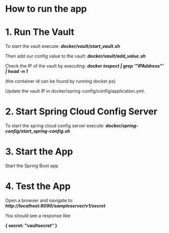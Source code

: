 # How to run the app

# 1. Run The Vault
To start the vault execute:
    **_docker/vault/start_vault.sh_**

Then add our config value to the vault:
    **_docker/vault/add_value.sh_**
    
Check the IP of the vault by executing:
    **_docker inspect <container id> | grep '"IPAddress"' | head -n 1_**
    
(the container id can be found by running docker ps)

Update the vault IP in docker/spring-config/config/application.yml.

# 2. Start Spring Cloud Config Server
To start the spring cloud config server execute:
    **_docker/spring-config/start_spring-config.sh_**
    
# 3. Start the App
Start the Spring Boot app

# 4. Test the App
Open a browser and navigate to: 
    **_http://localhost:8090/sampleserver/v1/secret_**
    
You should see a response like:

**{
    secret: "vaultsecret"
}**